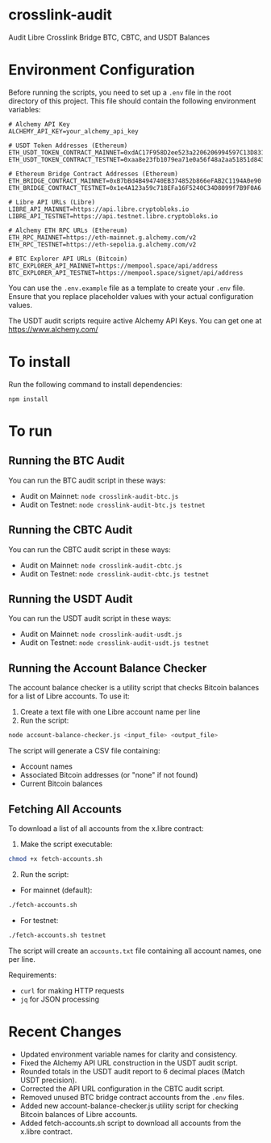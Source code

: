 # crosslink-audit

Audit Libre Crosslink Bridge BTC, CBTC, and USDT Balances

# Environment Configuration

Before running the scripts, you need to set up a `.env` file in the root directory of this project. This file should contain the following environment variables:

```
# Alchemy API Key
ALCHEMY_API_KEY=your_alchemy_api_key

# USDT Token Addresses (Ethereum)
ETH_USDT_TOKEN_CONTRACT_MAINNET=0xdAC17F958D2ee523a2206206994597C13D831ec7
ETH_USDT_TOKEN_CONTRACT_TESTNET=0xaa8e23fb1079ea71e0a56f48a2aa51851d8433d0

# Ethereum Bridge Contract Addresses (Ethereum)
ETH_BRIDGE_CONTRACT_MAINNET=0xB7bBd4B494740EB374852b866eFAB2C1194A0e90
ETH_BRIDGE_CONTRACT_TESTNET=0x1e4A123a59c718EFa16F5240C34D8099f7B9F0A6

# Libre API URLs (Libre)
LIBRE_API_MAINNET=https://api.libre.cryptobloks.io
LIBRE_API_TESTNET=https://api.testnet.libre.cryptobloks.io

# Alchemy ETH RPC URLs (Ethereum)
ETH_RPC_MAINNET=https://eth-mainnet.g.alchemy.com/v2
ETH_RPC_TESTNET=https://eth-sepolia.g.alchemy.com/v2

# BTC Explorer API URLs (Bitcoin)
BTC_EXPLORER_API_MAINNET=https://mempool.space/api/address
BTC_EXPLORER_API_TESTNET=https://mempool.space/signet/api/address
```

You can use the `.env.example` file as a template to create your `.env` file. Ensure that you replace placeholder values with your actual configuration values.

The USDT audit scripts require active Alchemy API Keys. You can get one at https://www.alchemy.com/

# To install

Run the following command to install dependencies:

```
npm install
```

# To run

## Running the BTC Audit

You can run the BTC audit script in these ways:

- Audit on Mainnet: `node crosslink-audit-btc.js`
- Audit on Testnet: `node crosslink-audit-btc.js testnet`

## Running the CBTC Audit

You can run the CBTC audit script in these ways:

- Audit on Mainnet: `node crosslink-audit-cbtc.js`
- Audit on Testnet: `node crosslink-audit-cbtc.js testnet`

## Running the USDT Audit

You can run the USDT audit script in these ways:

- Audit on Mainnet: `node crosslink-audit-usdt.js`
- Audit on Testnet: `node crosslink-audit-usdt.js testnet`

## Running the Account Balance Checker

The account balance checker is a utility script that checks Bitcoin balances for a list of Libre accounts. To use it:

1. Create a text file with one Libre account name per line
2. Run the script:
```bash
node account-balance-checker.js <input_file> <output_file>
```

The script will generate a CSV file containing:
- Account names
- Associated Bitcoin addresses (or "none" if not found)
- Current Bitcoin balances

## Fetching All Accounts

To download a list of all accounts from the x.libre contract:

1. Make the script executable:
```bash
chmod +x fetch-accounts.sh
```

2. Run the script:
- For mainnet (default):
```bash
./fetch-accounts.sh
```
- For testnet:
```bash
./fetch-accounts.sh testnet
```

The script will create an `accounts.txt` file containing all account names, one per line.

Requirements:
- `curl` for making HTTP requests
- `jq` for JSON processing

# Recent Changes

- Updated environment variable names for clarity and consistency.
- Fixed the Alchemy API URL construction in the USDT audit script.
- Rounded totals in the USDT audit report to 6 decimal places (Match USDT precision).
- Corrected the API URL configuration in the CBTC audit script.
- Removed unused BTC bridge contract accounts from the `.env` files.
- Added new account-balance-checker.js utility script for checking Bitcoin balances of Libre accounts.
- Added fetch-accounts.sh script to download all accounts from the x.libre contract.
